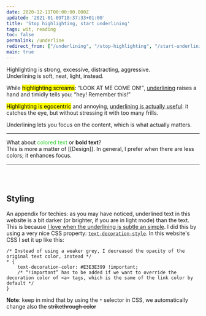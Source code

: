 ```yaml
---
date: 2020-12-11T00:00:00.000Z
updated: '2021-01-09T18:37:33+01:00'
title: 'Stop highlighting, start underlining'
tags: wit, reading
toc: false
permalink: /underline
redirect_from: ["/underlining", "/stop-highlighting", "/start-underlining", "/stop-highlighting-start-underlining"]
main: true
---
```

Highlighting is strong, excessive, distracting, aggressive.\
Underlining is soft, neat, light, instead.

While <mark>highlighting screams</mark>: <q>LOOK AT ME COME ON!</q>, <u>underlining</u> raises a hand and timidly tells you: <q>hey! Remember this!</q>

<mark>Highlighting is egocentric</mark> and annoying, <u>underlining is actually useful</u>: it catches the eye, but without stressing it with too many frills.

Underlining lets you focus on the content, which is what actually matters.

---

What about <span style="color:limegreen">colored text</span> or **bold text**?\
This is more a matter of [[Design]]. In general, I prefer when there are less colors; it enhances focus.

---

<br>
<br>

## Styling

An appendix for techies: as you may have noticed, underlined text in this website is a bit darker (or brighter, if you are in light mode) than the text. This is because <u>I love when the underlining is subtle an simple</u>. I did this by using a very nice CSS property: [`text-decoration-style`](https://developer.mozilla.org/en-US/docs/Web/CSS/text-decoration-style "text-decoration-style on MDN"). In this website's CSS I set it up like this:

    /* Instead of using a weaker grey, I decreased the opacity of the original text color, instead */
    * {
    	text-decoration-color: #E3E3E399 !important;
    	/* “!important” has to be added if we want to override the decoration color of <a> tags, which is the same of the link color by default */
    }

<div class="yellow box">
	<strong>Note</strong>: keep in mind that by using the <code>*</code> selector in CSS, we automatically change also the <del>strikethrough color</del>
</div>